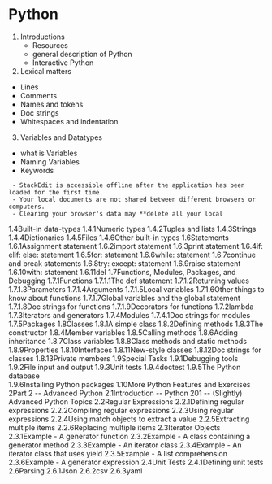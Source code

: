  # Python
1. Introductions
   * Resources 
   * general description of Python 
   * Interactive Python 
2. Lexical matters
  * Lines 
  * Comments 
  * Names and tokens 
  * Doc strings 
  * Whitespaces and indentation
3. Variables and Datatypes
  * what is Variables 
  * Naming Variables
  * Keywords
  

```
 - StackEdit is accessible offline after the application has been loaded for the first time.
 - Your local documents are not shared between different browsers or computers.
 - Clearing your browser's data may **delete all your local 
```

1.4Built-in data-types
1.4.1Numeric types 
1.4.2Tuples and lists 
1.4.3Strings
1.4.4Dictionaries 
1.4.5Files 
1.4.6Other built-in types
1.6Statements
1.6.1Assignment statement 
1.6.2import statement 
1.6.3print statement 
1.6.4if: elif: else: statement 
1.6.5for: statement 
1.6.6while: statement 
1.6.7continue and break statements 
1.6.8try: except: statement 
1.6.9raise statement 
1.6.10with: statement
1.6.11del 
1.7Functions, Modules, Packages, and Debugging
1.7.1Functions
1.7.1.1The def statement 
1.7.1.2Returning values 
1.7.1.3Parameters 
1.7.1.4Arguments 
1.7.1.5Local variables 
1.7.1.6Other things to know about functions 
1.7.1.7Global variables and the global statement 
1.7.1.8Doc strings for functions 
1.7.1.9Decorators for functions 
1.7.2lambda 
1.7.3Iterators and generators 
1.7.4Modules
1.7.4.1Doc strings for modules 
1.7.5Packages 
1.8Classes
1.8.1A simple class 
1.8.2Defining methods 
1.8.3The constructor 
1.8.4Member variables 
1.8.5Calling methods 
1.8.6Adding inheritance 
1.8.7Class variables 
1.8.8Class methods and static methods 
1.8.9Properties 
1.8.10Interfaces 
1.8.11New-style classes 
1.8.12Doc strings for classes 
1.8.13Private members 
1.9Special Tasks
1.9.1Debugging tools 
1.9.2File input and output 
1.9.3Unit tests
1.9.4doctest 
1.9.5The Python database  
1.9.6Installing Python packages 
1.10More Python Features and Exercises 
2Part 2 -- Advanced Python
2.1Introduction -- Python 201 -- (Slightly) Advanced Python Topics 
2.2Regular Expressions
2.2.1Defining regular expressions 
2.2.2Compiling regular expressions 
2.2.3Using regular expressions 
2.2.4Using match objects to extract a value 
2.2.5Extracting multiple items 
2.2.6Replacing multiple items 
2.3Iterator Objects
2.3.1Example - A generator function 
2.3.2Example - A class containing a generator method 
2.3.3Example - An iterator class 
2.3.4Example - An iterator class that uses yield 
2.3.5Example - A list comprehension 
2.3.6Example - A generator expression 
2.4Unit Tests
2.4.1Defining unit tests  
2.6Parsing
2.6.1Json 
2.6.2csv 
2.6.3yaml 

